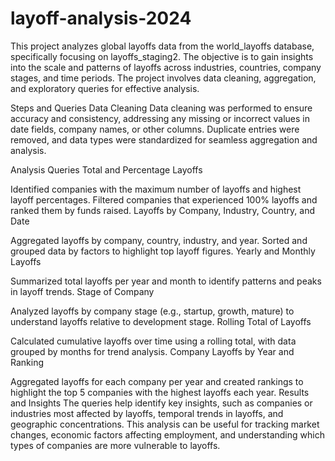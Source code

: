 # layoff-analysis-2024
This project analyzes global layoffs data from the world_layoffs database, specifically focusing on layoffs_staging2. The objective is to gain insights into the scale and patterns of layoffs across industries, countries, company stages, and time periods. The project involves data cleaning, aggregation, and exploratory queries for effective analysis.

Steps and Queries
Data Cleaning
Data cleaning was performed to ensure accuracy and consistency, addressing any missing or incorrect values in date fields, company names, or other columns. Duplicate entries were removed, and data types were standardized for seamless aggregation and analysis.

Analysis Queries
Total and Percentage Layoffs

Identified companies with the maximum number of layoffs and highest layoff percentages.
Filtered companies that experienced 100% layoffs and ranked them by funds raised.
Layoffs by Company, Industry, Country, and Date

Aggregated layoffs by company, country, industry, and year.
Sorted and grouped data by factors to highlight top layoff figures.
Yearly and Monthly Layoffs

Summarized total layoffs per year and month to identify patterns and peaks in layoff trends.
Stage of Company

Analyzed layoffs by company stage (e.g., startup, growth, mature) to understand layoffs relative to development stage.
Rolling Total of Layoffs

Calculated cumulative layoffs over time using a rolling total, with data grouped by months for trend analysis.
Company Layoffs by Year and Ranking

Aggregated layoffs for each company per year and created rankings to highlight the top 5 companies with the highest layoffs each year.
Results and Insights
The queries help identify key insights, such as companies or industries most affected by layoffs, temporal trends in layoffs, and geographic concentrations. This analysis can be useful for tracking market changes, economic factors affecting employment, and understanding which types of companies are more vulnerable to layoffs.
